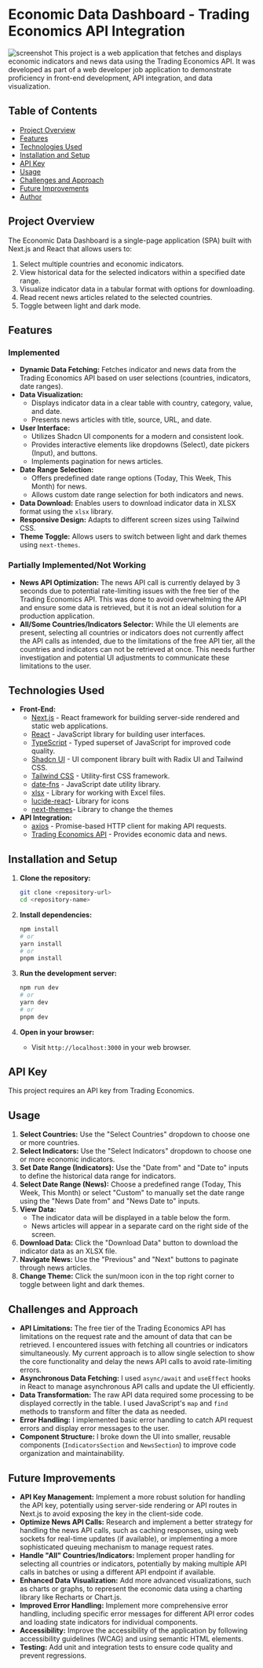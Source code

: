 # Economic Data Dashboard - Trading Economics API Integration
![screenshot](snapshot.png)
This project is a web application that fetches and displays economic indicators and news data using the Trading Economics API. It was developed as part of a web developer job application to demonstrate proficiency in front-end development, API integration, and data visualization.

## Table of Contents

*   [Project Overview](#project-overview)
*   [Features](#features)
*   [Technologies Used](#technologies-used)
*   [Installation and Setup](#installation-and-setup)
*   [API Key](#api-key)
*   [Usage](#usage)
*   [Challenges and Approach](#challenges-and-approach)
*   [Future Improvements](#future-improvements)
*   [Author](#author)

## Project Overview

The Economic Data Dashboard is a single-page application (SPA) built with Next.js and React that allows users to:

1. Select multiple countries and economic indicators.
2. View historical data for the selected indicators within a specified date range.
3. Visualize indicator data in a tabular format with options for downloading.
4. Read recent news articles related to the selected countries.
5. Toggle between light and dark mode.

## Features

### Implemented

*   **Dynamic Data Fetching:** Fetches indicator and news data from the Trading Economics API based on user selections (countries, indicators, date ranges).
*   **Data Visualization:**
    *   Displays indicator data in a clear table with country, category, value, and date.
    *   Presents news articles with title, source, URL, and date.
*   **User Interface:**
    *   Utilizes Shadcn UI components for a modern and consistent look.
    *   Provides interactive elements like dropdowns (Select), date pickers (Input), and buttons.
    *   Implements pagination for news articles.
*   **Date Range Selection:**
    *   Offers predefined date range options (Today, This Week, This Month) for news.
    *   Allows custom date range selection for both indicators and news.
*   **Data Download:** Enables users to download indicator data in XLSX format using the `xlsx` library.
*   **Responsive Design:** Adapts to different screen sizes using Tailwind CSS.
*   **Theme Toggle:** Allows users to switch between light and dark themes using `next-themes`.

### Partially Implemented/Not Working

*   **News API Optimization:** The news API call is currently delayed by 3 seconds due to potential rate-limiting issues with the free tier of the Trading Economics API. This was done to avoid overwhelming the API and ensure some data is retrieved, but it is not an ideal solution for a production application.
*   **All/Some Countries/Indicators Selector:** While the UI elements are present, selecting all countries or indicators does not currently affect the API calls as intended, due to the limitations of the free API tier, all the countries and indicators can not be retrieved at once. This needs further investigation and potential UI adjustments to communicate these limitations to the user.

## Technologies Used

*   **Front-End:**
    *   [Next.js](https://nextjs.org/) - React framework for building server-side rendered and static web applications.
    *   [React](https://reactjs.org/) - JavaScript library for building user interfaces.
    *   [TypeScript](https://www.typescriptlang.org/) - Typed superset of JavaScript for improved code quality.
    *   [Shadcn UI](https://ui.shadcn.com/) - UI component library built with Radix UI and Tailwind CSS.
    *   [Tailwind CSS](https://tailwindcss.com/) - Utility-first CSS framework.
    *   [date-fns](https://date-fns.org/) - JavaScript date utility library.
    *   [xlsx](https://www.npmjs.com/package/xlsx) - Library for working with Excel files.
    *   [lucide-react](https://lucide.dev/)- Library for icons
    *   [next-themes](https://www.npmjs.com/package/next-themes)- Library to change the themes
*   **API Integration:**
    *   [axios](https://axios-http.com/) - Promise-based HTTP client for making API requests.
    *   [Trading Economics API](https://tradingeconomics.com/api/) - Provides economic data and news.

## Installation and Setup

1. **Clone the repository:**

    ```bash
    git clone <repository-url>
    cd <repository-name>
    ```

2. **Install dependencies:**

    ```bash
    npm install
    # or
    yarn install
    # or
    pnpm install
    

3. **Run the development server:**

    ```bash
    npm run dev
    # or
    yarn dev
    # or
    pnpm dev
    ```

4. **Open in your browser:**

    *   Visit `http://localhost:3000` in your web browser.

## API Key

This project requires an API key from Trading Economics. 

## Usage

1. **Select Countries:** Use the "Select Countries" dropdown to choose one or more countries.
2. **Select Indicators:** Use the "Select Indicators" dropdown to choose one or more economic indicators.
3. **Set Date Range (Indicators):** Use the "Date from" and "Date to" inputs to define the historical data range for indicators.
4. **Select Date Range (News):** Choose a predefined range (Today, This Week, This Month) or select "Custom" to manually set the date range using the "News Date from" and "News Date to" inputs.
5. **View Data:**
    *   The indicator data will be displayed in a table below the form.
    *   News articles will appear in a separate card on the right side of the screen.
6. **Download Data:** Click the "Download Data" button to download the indicator data as an XLSX file.
7. **Navigate News:** Use the "Previous" and "Next" buttons to paginate through news articles.
8. **Change Theme:** Click the sun/moon icon in the top right corner to toggle between light and dark themes.

## Challenges and Approach

*   **API Limitations:** The free tier of the Trading Economics API has limitations on the request rate and the amount of data that can be retrieved. I encountered issues with fetching all countries or indicators simultaneously. My current approach is to allow single selection to show the core functionality and delay the news API calls to avoid rate-limiting errors.
*   **Asynchronous Data Fetching:** I used `async/await` and `useEffect` hooks in React to manage asynchronous API calls and update the UI efficiently.
*   **Data Transformation:** The raw API data required some processing to be displayed correctly in the table. I used JavaScript's `map` and `find` methods to transform and filter the data as needed.
*   **Error Handling:** I implemented basic error handling to catch API request errors and display error messages to the user.
*   **Component Structure:** I broke down the UI into smaller, reusable components (`IndicatorsSection` and `NewsSection`) to improve code organization and maintainability.

## Future Improvements

*   **API Key Management:** Implement a more robust solution for handling the API key, potentially using server-side rendering or API routes in Next.js to avoid exposing the key in the client-side code.
*   **Optimize News API Calls:** Research and implement a better strategy for handling the news API calls, such as caching responses, using web sockets for real-time updates (if available), or implementing a more sophisticated queuing mechanism to manage request rates.
*   **Handle "All" Countries/Indicators:** Implement proper handling for selecting all countries or indicators, potentially by making multiple API calls in batches or using a different API endpoint if available.
*   **Enhanced Data Visualization:** Add more advanced visualizations, such as charts or graphs, to represent the economic data using a charting library like Recharts or Chart.js.
*   **Improved Error Handling:** Implement more comprehensive error handling, including specific error messages for different API error codes and loading state indicators for individual components.
*   **Accessibility:** Improve the accessibility of the application by following accessibility guidelines (WCAG) and using semantic HTML elements.
*   **Testing:** Add unit and integration tests to ensure code quality and prevent regressions.



